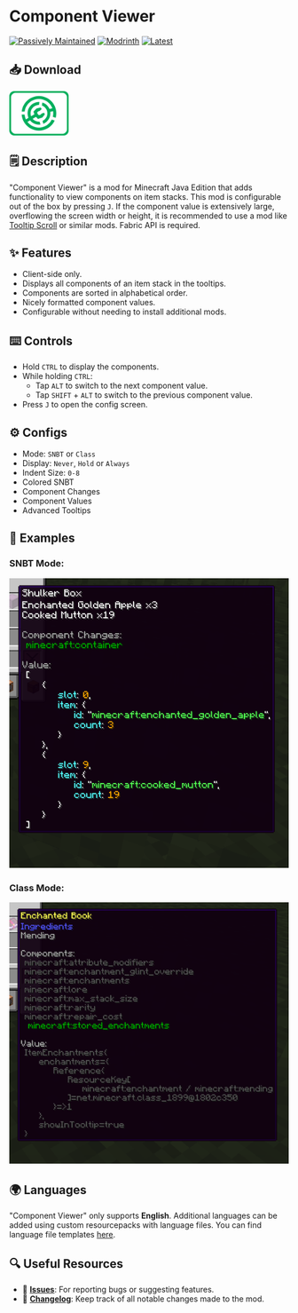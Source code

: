 # Component Viewer
[![Passively Maintained](https://img.shields.io/badge/status-passively_maintained-yellowgreen?style=for-the-badge)](https://github.com/fixyldev/fixyldev/blob/main/STATUS.md#passively-maintained)
[![Modrinth](https://img.shields.io/modrinth/dt/P9vIqP8R?style=for-the-badge&logo=modrinth&labelColor=gray&color=00af5c&label)](https://modrinth.com/mod/component-viewer)
[![Latest](https://img.shields.io/modrinth/game-versions/P9vIqP8R?style=for-the-badge&label=latest)](https://modrinth.com/mod/component-viewer/versions)

## 📥 Download
[<img src="https://github.com/fixyldev/fixyldev/blob/main/download/modrinth.svg" height="80">](https://modrinth.com/mod/component-viewer)

## 🗒️ Description
"Component Viewer" is a mod for Minecraft Java Edition that adds functionality to view components on item stacks. This mod is configurable out of the box by pressing `J`. If the component value is extensively large, overflowing the screen width or height, it is recommended to use a mod like [Tooltip Scroll](https://modrinth.com/mod/tooltip-scroll) or similar mods. Fabric API is required.

## ✨ Features
- Client-side only.
- Displays all components of an item stack in the tooltips.
- Components are sorted in alphabetical order.
- Nicely formatted component values.
- Configurable without needing to install additional mods.

## ⌨️ Controls
- Hold `CTRL` to display the components.
- While holding `CTRL`:
  - Tap `ALT` to switch to the next component value.
  - Tap `SHIFT` + `ALT` to switch to the previous component value.
- Press `J` to open the config screen.

## ⚙️ Configs
- Mode: `SNBT` or `Class`
- Display: `Never`, `Hold` or `Always`
- Indent Size: `0-8`
- Colored SNBT
- Component Changes
- Component Values
- Advanced Tooltips

## 🚀 Examples
### SNBT Mode:
![SNBT Mode](images/snbt.webp?raw=true)

### Class Mode:
![Class Mode](images/class.webp?raw=true)

## 🌍 Languages
"Component Viewer" only supports **English**. Additional languages can be added using custom resourcepacks with language files. You can find language file templates [here](https://github.com/fixyldev/ComponentViewer/tree/main/assets/lang).

## 🔍 Useful Resources
- 🐛 [**Issues**](https://github.com/fixyldev/ComponentViewer/issues): For reporting bugs or suggesting features.
- 📝 [**Changelog**](https://modrinth.com/mod/component-viewer/changelog): Keep track of all notable changes made to the mod.
